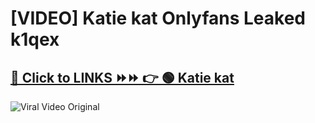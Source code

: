 
 # [VIDEO] Katie kat Onlyfans Leaked k1qex

## <h2><a href="https://clipsfans.com/Katie_kat&ref=git">🔗 Click to LINKS ⏩⏩ 👉 🟢 Katie kat </a></h2>

<a href="https://clipsfans.com/Katie_kat&ref=git" rel="nofollow" data-target="animated-image.originalLink"><img src="https://i.ibb.co.com/xMMVF88/686577567.gif" alt="Viral Video Original" style="max-width: 100%; display: inline-block;" data-target="animated-image.originalImage"></a>

